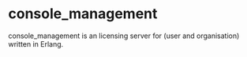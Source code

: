# console_management
console_management is an licensing server for (user and organisation) written in Erlang. 
